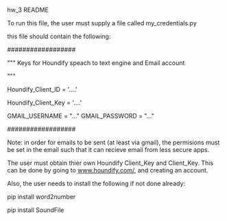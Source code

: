 hw_3 README


To run this file, the user must supply a file called my_credentials.py

this file should contain the following:

##################

"""
Keys for Houndify speach to text engine 
and Email account

"""




Houndify_Client_ID = '....'

Houndify_Client_Key = '....'


GMAIL_USERNAME = "..."
GMAIL_PASSWORD = "..."


##################

Note: in order for emails to be sent (at least via gmail), the permisions must be set in the email such that it can recieve email from
less secure apps. 


The user must obtain thier own Houndify Client_Key and Client_Key. This can be done by going to www.houndify.com/, and creating an account. 




Also, the user needs to install the following if not done already:

pip install word2number

pip install SoundFile


